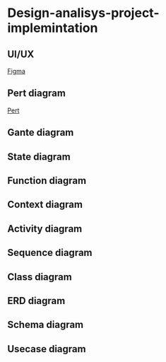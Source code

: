 # Design-analisys-project-implemintation

## UI/UX
[Figma](https://www.figma.com/file/tiM1uDym0dplgBfrEI3H4F/Car-Rental?type=design&node-id=0%3A1&mode=design&t=191fsEJWB9dyhGeM-1)
## Pert diagram
[Pert](\Pert)
## Gante diagram

## State diagram

## Function diagram

## Context diagram

## Activity diagram

## Sequence diagram

## Class diagram

## ERD diagram

## Schema diagram

## Usecase diagram

